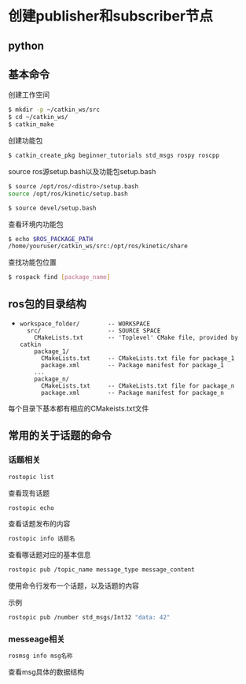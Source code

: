 # 创建publisher和subscriber节点

## python

## 基本命令

创建工作空间

```sh
$ mkdir -p ~/catkin_ws/src
$ cd ~/catkin_ws/
$ catkin_make
```

创建功能包

```sh
$ catkin_create_pkg beginner_tutorials std_msgs rospy roscpp
```

source ros源setup.bash以及功能包setup.bash

```sh
$ source /opt/ros/<distro>/setup.bash
source /opt/ros/kinetic/setup.bash

$ source devel/setup.bash
```

查看环境内功能包

```sh
$ echo $ROS_PACKAGE_PATH
/home/youruser/catkin_ws/src:/opt/ros/kinetic/share
```

查找功能包位置

```sh
$ rospack find [package_name]
```

## ros包的目录结构

- ```
  workspace_folder/        -- WORKSPACE
    src/                   -- SOURCE SPACE
      CMakeLists.txt       -- 'Toplevel' CMake file, provided by catkin
      package_1/
        CMakeLists.txt     -- CMakeLists.txt file for package_1
        package.xml        -- Package manifest for package_1
      ...
      package_n/
        CMakeLists.txt     -- CMakeLists.txt file for package_n
        package.xml        -- Package manifest for package_n
  ```

每个目录下基本都有相应的CMakeists.txt文件

## 常用的关于话题的命令

### 话题相关

```sh
rostopic list
```

查看现有话题

```sh
rostopic echo
```

查看话题发布的内容

```sh
rostopic info 话题名
```

查看哪话题对应的基本信息

```sh
rostopic pub /topic_name message_type message_content
```

使用命令行发布一个话题，以及话题的内容

示例

```sh
rostopic pub /number std_msgs/Int32 "data: 42"
```



### messeage相关

```sh
rosmsg info msg名称
```

查看msg具体的数据结构



































